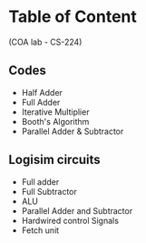 <!-- Table of content -->
# Table of Content 
(COA lab - CS-224)
## Codes

- Half Adder
- Full Adder
- Iterative Multiplier
- Booth's Algorithm
- Parallel Adder & Subtractor

## Logisim circuits

- Full adder
- Full Subtractor
- ALU
- Parallel Adder and Subtractor
- Hardwired control Signals
- Fetch unit
